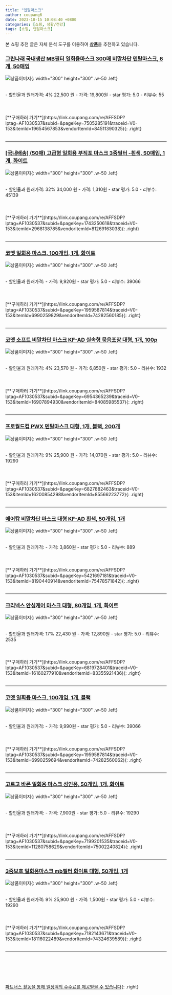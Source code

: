 ```yaml
---
title: "덴탈마스크"
author: coupang6
date: 2023-10-15 10:08:40 +0800
categories: [쇼핑, 생활/건강]
tags: [쇼핑, 덴탈마스크]
---
```


본 쇼핑 추천 글은 자체 분석 도구를 이용하여 [**상품**](https://link.coupang.com/a/bao1ui)을 추천하고 있습니다.

### [그린나래 국내생산 MB필터 일회용마스크 300매 비말차단 덴탈마스크, 6개, 50매입](https://link.coupang.com/re/AFFSDP?lptag=AF1030537&subid=&pageKey=7505285191&traceid=V0-153&itemId=19654567853&vendorItemId=84511390325)

![상품이미지](https://thumbnail8.coupangcdn.com/thumbnails/remote/230x230ex/image/vendor_inventory/dc44/72004b7971f775ffbeb394c8da445bf9e22f7b52c74b43662946c639c5f2.png){: width="300" height="300" .w-50 .left}


<br>
- 할인율과 원래가격: 4%  22,500   원
- 가격: 19,800원
- star 평가: 5.0
- 리뷰수: 55
<br>
<br>
<br>
<br>
[**구매하러 가기**](https://link.coupang.com/re/AFFSDP?lptag=AF1030537&subid=&pageKey=7505285191&traceid=V0-153&itemId=19654567853&vendorItemId=84511390325){: .right}
<br>
<br>

---

### [[국내배송] (50매) 고급형 일회용 부직포 마스크 3중필터 -흰색, 50매입, 1개, 화이트](https://link.coupang.com/re/AFFSDP?lptag=AF1030537&subid=&pageKey=1743250618&traceid=V0-153&itemId=2968138785&vendorItemId=81269163038)

![상품이미지](https://thumbnail6.coupangcdn.com/thumbnails/remote/230x230ex/image/vendor_inventory/3c2b/18793430969fcd2ea15cb2850e944706ddec59fd1bc672790663e16350f6.jpg){: width="300" height="300" .w-50 .left}


<br>
- 할인율과 원래가격: 32%  34,000   원
- 가격: 1,310원
- star 평가: 5.0
- 리뷰수: 45139
<br>
<br>
<br>
<br>
[**구매하러 가기**](https://link.coupang.com/re/AFFSDP?lptag=AF1030537&subid=&pageKey=1743250618&traceid=V0-153&itemId=2968138785&vendorItemId=81269163038){: .right}
<br>
<br>

---

### [코멧 일회용 마스크, 100개입, 1개, 화이트](https://link.coupang.com/re/AFFSDP?lptag=AF1030537&subid=&pageKey=1959587814&traceid=V0-153&itemId=6990259829&vendorItemId=74282560185)

![상품이미지](https://thumbnail7.coupangcdn.com/thumbnails/remote/230x230ex/image/retail/images/187063362359519-4e19d0af-c9f0-4dfe-b566-f5d742c6ee1b.jpg){: width="300" height="300" .w-50 .left}


<br>
- 할인율과 원래가격: 
- 가격: 9,920원
- star 평가: 5.0
- 리뷰수: 39066
<br>
<br>
<br>
<br>
[**구매하러 가기**](https://link.coupang.com/re/AFFSDP?lptag=AF1030537&subid=&pageKey=1959587814&traceid=V0-153&itemId=6990259829&vendorItemId=74282560185){: .right}
<br>
<br>

---

### [코멧 소프트 비말차단 마스크 KF-AD 실속형 묶음포장 대형, 1개, 100p](https://link.coupang.com/re/AFFSDP?lptag=AF1030537&subid=&pageKey=6954365239&traceid=V0-153&itemId=16907894930&vendorItemId=84085985537)

![상품이미지](https://thumbnail6.coupangcdn.com/thumbnails/remote/230x230ex/image/retail/images/6508189809438206-3fc336c4-2458-4336-baa6-fc582db35a93.png){: width="300" height="300" .w-50 .left}


<br>
- 할인율과 원래가격: 4%  23,570   원
- 가격: 6,850원
- star 평가: 5.0
- 리뷰수: 1932
<br>
<br>
<br>
<br>
[**구매하러 가기**](https://link.coupang.com/re/AFFSDP?lptag=AF1030537&subid=&pageKey=6954365239&traceid=V0-153&itemId=16907894930&vendorItemId=84085985537){: .right}
<br>
<br>

---

### [프로월드컵 PWX 덴탈마스크 대형, 1개, 블랙, 200개](https://link.coupang.com/re/AFFSDP?lptag=AF1030537&subid=&pageKey=6827882463&traceid=V0-153&itemId=16200854298&vendorItemId=85566223772)

![상품이미지](https://thumbnail7.coupangcdn.com/thumbnails/remote/230x230ex/image/vendor_inventory/0f11/e0a0f8c5f5b30fd73bfbaf7d29e5e4ca3571e530ecff126eab07156a4e56.jpg){: width="300" height="300" .w-50 .left}


<br>
- 할인율과 원래가격: 9%  25,900   원
- 가격: 14,070원
- star 평가: 5.0
- 리뷰수: 19290
<br>
<br>
<br>
<br>
[**구매하러 가기**](https://link.coupang.com/re/AFFSDP?lptag=AF1030537&subid=&pageKey=6827882463&traceid=V0-153&itemId=16200854298&vendorItemId=85566223772){: .right}
<br>
<br>

---

### [에어캅 비말차단 마스크 대형 KF-AD 흰색, 50개입, 1개](https://link.coupang.com/re/AFFSDP?lptag=AF1030537&subid=&pageKey=5421697181&traceid=V0-153&itemId=8190440914&vendorItemId=75478571842)

![상품이미지](https://thumbnail9.coupangcdn.com/thumbnails/remote/230x230ex/image/retail/images/7811046949970403-bc547fbf-c781-4add-98a3-ddce1c055f4e.jpg){: width="300" height="300" .w-50 .left}


<br>
- 할인율과 원래가격: 
- 가격: 3,860원
- star 평가: 5.0
- 리뷰수: 889
<br>
<br>
<br>
<br>
[**구매하러 가기**](https://link.coupang.com/re/AFFSDP?lptag=AF1030537&subid=&pageKey=5421697181&traceid=V0-153&itemId=8190440914&vendorItemId=75478571842){: .right}
<br>
<br>

---

### [크리넥스 안심케어 마스크 대형, 80개입, 1개, 화이트](https://link.coupang.com/re/AFFSDP?lptag=AF1030537&subid=&pageKey=6819728401&traceid=V0-153&itemId=16160277910&vendorItemId=83355921436)

![상품이미지](https://thumbnail6.coupangcdn.com/thumbnails/remote/230x230ex/image/retail/images/1855433523548759-efb1d061-3923-4e88-bf2d-40075099811d.jpg){: width="300" height="300" .w-50 .left}


<br>
- 할인율과 원래가격: 17%  22,430   원
- 가격: 12,890원
- star 평가: 5.0
- 리뷰수: 2535
<br>
<br>
<br>
<br>
[**구매하러 가기**](https://link.coupang.com/re/AFFSDP?lptag=AF1030537&subid=&pageKey=6819728401&traceid=V0-153&itemId=16160277910&vendorItemId=83355921436){: .right}
<br>
<br>

---

### [코멧 일회용 마스크, 100개입, 1개, 블랙](https://link.coupang.com/re/AFFSDP?lptag=AF1030537&subid=&pageKey=1959587814&traceid=V0-153&itemId=6990259694&vendorItemId=74282560062)

![상품이미지](https://thumbnail10.coupangcdn.com/thumbnails/remote/230x230ex/image/retail/images/187050618654682-9bfaeba6-4b57-4050-9022-36290dbb6a33.jpg){: width="300" height="300" .w-50 .left}


<br>
- 할인율과 원래가격: 
- 가격: 9,990원
- star 평가: 5.0
- 리뷰수: 39066
<br>
<br>
<br>
<br>
[**구매하러 가기**](https://link.coupang.com/re/AFFSDP?lptag=AF1030537&subid=&pageKey=1959587814&traceid=V0-153&itemId=6990259694&vendorItemId=74282560062){: .right}
<br>
<br>

---

### [고르고 바른 일회용 마스크 성인용, 50개입, 1개, 화이트](https://link.coupang.com/re/AFFSDP?lptag=AF1030537&subid=&pageKey=7199201535&traceid=V0-153&itemId=11280758629&vendorItemId=75002240824)

![상품이미지](https://thumbnail7.coupangcdn.com/thumbnails/remote/230x230ex/image/retail/images/8326979473703526-90152939-0a2c-48f0-a03c-e7a3b252c7f5.jpg){: width="300" height="300" .w-50 .left}


<br>
- 할인율과 원래가격: 
- 가격: 7,900원
- star 평가: 5.0
- 리뷰수: 19290
<br>
<br>
<br>
<br>
[**구매하러 가기**](https://link.coupang.com/re/AFFSDP?lptag=AF1030537&subid=&pageKey=7199201535&traceid=V0-153&itemId=11280758629&vendorItemId=75002240824){: .right}
<br>
<br>

---

### [3중보호 일회용마스크 mb필터 화이트 대형, 50개입, 1개](https://link.coupang.com/re/AFFSDP?lptag=AF1030537&subid=&pageKey=7182143671&traceid=V0-153&itemId=18116022489&vendorItemId=74324639589)

![상품이미지](https://thumbnail7.coupangcdn.com/thumbnails/remote/230x230ex/image/vendor_inventory/9d25/70c73ccdbe963465206a48528907285b7e0c1046fe2fe49fef43a30ba582.jpg){: width="300" height="300" .w-50 .left}


<br>
- 할인율과 원래가격: 9%  25,900   원
- 가격: 1,500원
- star 평가: 5.0
- 리뷰수: 19290
<br>
<br>
<br>
<br>
[**구매하러 가기**](https://link.coupang.com/re/AFFSDP?lptag=AF1030537&subid=&pageKey=7182143671&traceid=V0-153&itemId=18116022489&vendorItemId=74324639589){: .right}
<br>
<br>

---
<br><br><br><br><br> [파트너스 활동을 통해 일정액의 수수료를 제공받을 수 있습니다](https://link.coupang.com/a/bao1ui){: .right}
